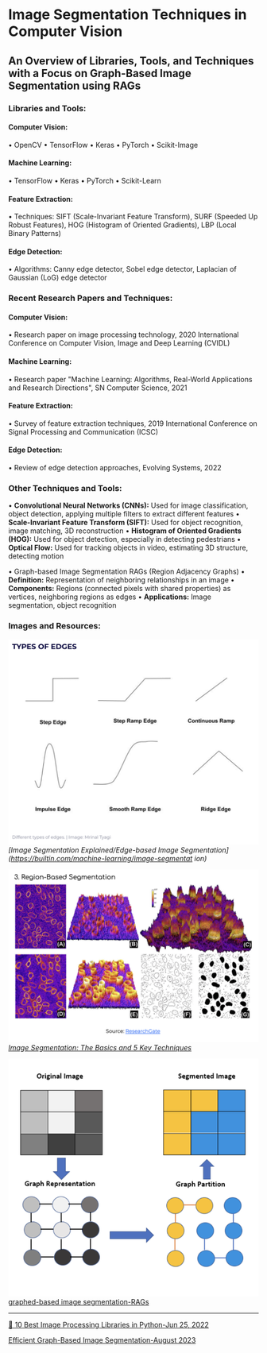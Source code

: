 
# Image Segmentation Techniques in Computer Vision

## An Overview of Libraries, Tools, and Techniques with a Focus on Graph-Based Image Segmentation using RAGs

### Libraries and Tools:
#### Computer Vision:
• OpenCV
• TensorFlow
• Keras
• PyTorch
• Scikit-Image

#### Machine Learning:
• TensorFlow
• Keras
• PyTorch
• Scikit-Learn

#### Feature Extraction:
• Techniques: SIFT (Scale-Invariant Feature Transform), SURF (Speeded Up Robust Features), HOG (Histogram of Oriented Gradients), LBP (Local Binary Patterns)

#### Edge Detection:
• Algorithms: Canny edge detector, Sobel edge detector, Laplacian of Gaussian (LoG) edge detector

### Recent Research Papers and Techniques:
#### Computer Vision:
• Research paper on image processing technology, 2020 International Conference on Computer Vision, Image and Deep Learning (CVIDL)

#### Machine Learning:
• Research paper "Machine Learning: Algorithms, Real-World Applications and Research Directions", SN Computer Science, 2021

#### Feature Extraction:
• Survey of feature extraction techniques, 2019 International Conference on Signal Processing and Communication (ICSC)

#### Edge Detection:
• Review of edge detection approaches, Evolving Systems, 2022

### Other Techniques and Tools:
• **Convolutional Neural Networks (CNNs):** Used for image classification, object detection, applying multiple filters to extract different features
• **Scale-Invariant Feature Transform (SIFT):** Used for object recognition, image matching, 3D reconstruction
• **Histogram of Oriented Gradients (HOG):** Used for object detection, especially in detecting pedestrians
• **Optical Flow:** Used for tracking objects in video, estimating 3D structure, detecting motion

• Graph-based Image Segmentation RAGs (Region Adjacency Graphs)
• **Definition:** Representation of neighboring relationships in an image
• **Components:** Regions (connected pixels with shared properties) as vertices, neighboring regions as edges
• **Applications:** Image segmentation, object recognition

### Images and Resources:
![types of edges](</documentation/images/research/types-of-edges.png>)
*[Image Segmentation Explained/Edge-based Image Segmentation](https://builtin.com/machine-learning/image-segmentat
ion)*

![region-based-segmentation](</documentation/images/research/region-based-segmentation.png>) *[Image Segmentation: The Basics and 5 Key Techniques](https://datagen.tech/guides/image-annotation/image-segmentation/)*

![RAGs-regional adjacency graphs - graph-based image segmentation](</documentation/images/research/graph-based-segmentation.png>) 
[graphed-based image segmentation-RAGs](https://www.baeldung.com/cs/graph-based-segmentation)

---
[🐍 10 Best Image Processing Libraries in Python-Jun 25, 2022](https://www.unite.ai/10-best-image-processing-libraries-in-python/)

[Efficient Graph-Based Image Segmentation-August 2023](http://vision.stanford.edu/teaching/cs231b_spring1415/papers/IJCV2004_FelzenszwalbHuttenlocher.pdf)

